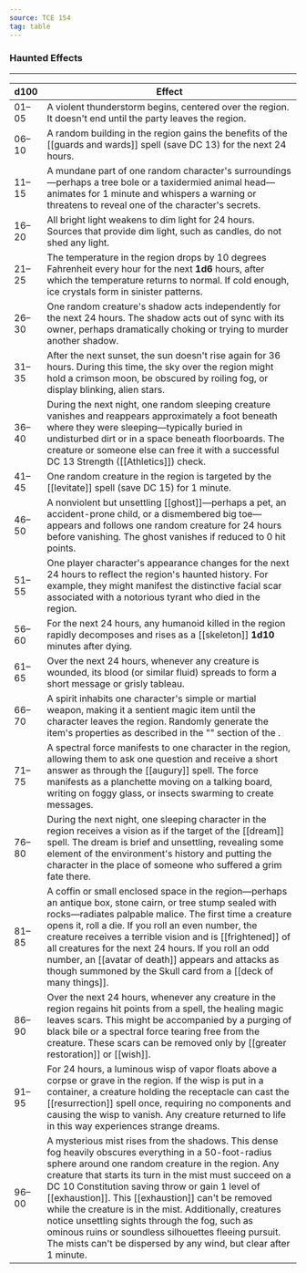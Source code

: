 ```yaml
---
source: TCE 154
tag: table
---
```


### Haunted Effects
---
|d100|Effect|
|----|------------|
|01–05|A violent thunderstorm begins, centered over the region. It doesn't end until the party leaves the region.|
|06–10|A random building in the region gains the benefits of the [[guards and wards]] spell (save DC 13) for the next 24 hours.|
|11–15|A mundane part of one random character's surroundings—perhaps a tree bole or a taxidermied animal head—animates for 1 minute and whispers a warning or threatens to reveal one of the character's secrets.|
|16–20|All bright light weakens to dim light for 24 hours. Sources that provide dim light, such as candles, do not shed any light.|
|21–25|The temperature in the region drops by 10 degrees Fahrenheit every hour for the next **1d6** hours, after which the temperature returns to normal. If cold enough, ice crystals form in sinister patterns.|
|26–30|One random creature's shadow acts independently for the next 24 hours. The shadow acts out of sync with its owner, perhaps dramatically choking or trying to murder another shadow.|
|31–35|After the next sunset, the sun doesn't rise again for 36 hours. During this time, the sky over the region might hold a crimson moon, be obscured by roiling fog, or display blinking, alien stars.|
|36–40|During the next night, one random sleeping creature vanishes and reappears approximately a foot beneath where they were sleeping—typically buried in undisturbed dirt or in a space beneath floorboards. The creature or someone else can free it with a successful DC 13 Strength ([[Athletics]]) check.|
|41–45|One random creature in the region is targeted by the [[levitate]] spell (save DC 15) for 1 minute.|
|46–50|A nonviolent but unsettling [[ghost]]—perhaps a pet, an accident-prone child, or a dismembered big toe—appears and follows one random creature for 24 hours before vanishing. The ghost vanishes if reduced to 0 hit points.|
|51–55|One player character's appearance changes for the next 24 hours to reflect the region's haunted history. For example, they might manifest the distinctive facial scar associated with a notorious tyrant who died in the region.|
|56–60|For the next 24 hours, any humanoid killed in the region rapidly decomposes and rises as a [[skeleton]] **1d10** minutes after dying.|
|61–65|Over the next 24 hours, whenever any creature is wounded, its blood (or similar fluid) spreads to form a short message or grisly tableau.|
|66–70|A spirit inhabits one character's simple or martial weapon, making it a sentient magic item until the character leaves the region. Randomly generate the item's properties as described in the "" section of the .|
|71–75|A spectral force manifests to one character in the region, allowing them to ask one question and receive a short answer as through the [[augury]] spell. The force manifests as a planchette moving on a talking board, writing on foggy glass, or insects swarming to create messages.|
|76–80|During the next night, one sleeping character in the region receives a vision as if the target of the [[dream]] spell. The dream is brief and unsettling, revealing some element of the environment's history and putting the character in the place of someone who suffered a grim fate there.|
|81–85|A coffin or small enclosed space in the region—perhaps an antique box, stone cairn, or tree stump sealed with rocks—radiates palpable malice. The first time a creature opens it, roll a die. If you roll an even number, the creature receives a terrible vision and is [[frightened]] of all creatures for the next 24 hours. If you roll an odd number, an [[avatar of death]] appears and attacks as though summoned by the Skull card from a [[deck of many things]].|
|86–90|Over the next 24 hours, whenever any creature in the region regains hit points from a spell, the healing magic leaves scars. This might be accompanied by a purging of black bile or a spectral force tearing free from the creature. These scars can be removed only by [[greater restoration]] or [[wish]].|
|91–95|For 24 hours, a luminous wisp of vapor floats above a corpse or grave in the region. If the wisp is put in a container, a creature holding the receptacle can cast the [[resurrection]] spell once, requiring no components and causing the wisp to vanish. Any creature returned to life in this way experiences strange dreams.|
|96–00|A mysterious mist rises from the shadows. This dense fog heavily obscures everything in a 50-foot-radius sphere around one random creature in the region. Any creature that starts its turn in the mist must succeed on a DC 10 Constitution saving throw or gain 1 level of [[exhaustion]]. This [[exhaustion]] can't be removed while the creature is in the mist. Additionally, creatures notice unsettling sights through the fog, such as ominous ruins or soundless silhouettes fleeing pursuit. The mists can't be dispersed by any wind, but clear after 1 minute.|
